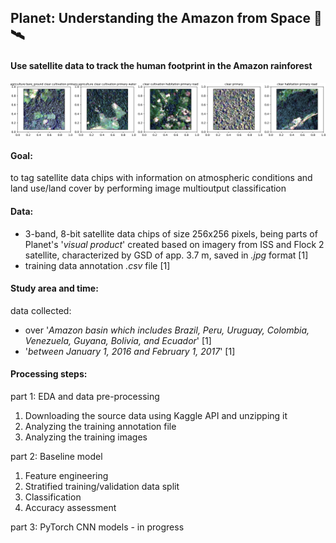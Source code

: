 ## Planet: Understanding the Amazon from Space 🌳🛰️
#### Use satellite data to track the human footprint in the Amazon rainforest

![](planet_examples.jpg)

#### Goal:
to tag satellite data chips with information on atmospheric conditions and land use/land cover by performing image multioutput classification

#### Data:
- 3-band, 8-bit satellite data chips of size 256x256 pixels, being parts of Planet's '*visual product*' created based on imagery from ISS and Flock 2 satellite, characterized by GSD of app. 3.7 m, saved in *.jpg* format [1]
- training data annotation *.csv* file [1]

#### Study area and time:
data collected:
- over '*Amazon basin which includes Brazil, Peru, Uruguay, Colombia, Venezuela, Guyana, Bolivia, and Ecuador*' [1]
- '*between January 1, 2016 and February 1, 2017*' [1]

#### Processing steps:
part 1: EDA and data pre-processing
1. Downloading the source data using Kaggle API and unzipping it
2. Analyzing the training annotation file
3. Analyzing the training images

part 2: Baseline model
1. Feature engineering
2. Stratified training/validation data split
3. Classification
4. Accuracy assessment

part 3: PyTorch CNN models - in progress

